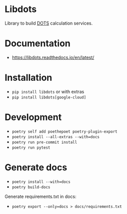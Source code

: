 # Libdots

Library to build [DOTS](https://github.com/dots-energy/) calculation services.

# Documentation
* https://libdots.readthedocs.io/en/latest/

# Installation
* `pip install libdots`
or with extras
* `pip install libdots[google-cloud]`

# Development
* `poetry self add poethepoet poetry-plugin-export`
* `poetry install --all-extras --with=docs`
* `poetry run pre-commit install`
* `poetry run pytest`

# Generate docs
* `poetry install --with=docs`
* `poetry build-docs`

Generate requirements.txt in docs:
* `poetry export --only=docs > docs/requirements.txt`
